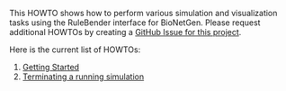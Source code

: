 This HOWTO shows how to perform various simulation and visualization tasks using the RuleBender interface for BioNetGen. Please request additional HOWTOs by creating a [GitHub Issue for this project](https://github.com/RuleWorld/rulebender/issues).

Here is the current list of HOWTOs:
1. [Getting Started](GettingStarted)
2. [Terminating a running simulation](StopRunningSimulation)
